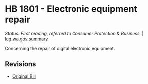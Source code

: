 # HB 1801 - Electronic equipment repair
*Status: First reading, referred to Consumer Protection & Business.* | [leg.wa.gov summary](https://app.leg.wa.gov/billsummary?BillNumber=1801&Year=2021)

Concerning the repair of digital electronic equipment.

## Revisions
* [Original Bill](1/)